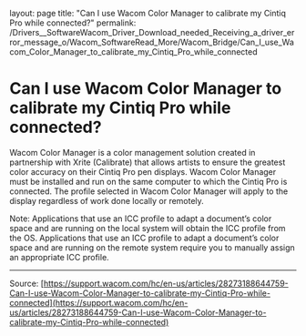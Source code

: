 layout: page
title: "Can I use Wacom Color Manager to calibrate my Cintiq Pro while connected?"
permalink: /Drivers__SoftwareWacom_Driver_Download_needed_Receiving_a_driver_error_message_o/Wacom_SoftwareRead_More/Wacom_Bridge/Can_I_use_Wacom_Color_Manager_to_calibrate_my_Cintiq_Pro_while_connected

# Can I use Wacom Color Manager to calibrate my Cintiq Pro while connected?

Wacom Color Manager is a color management solution created in partnership with Xrite (Calibrate) that allows artists to ensure the greatest color accuracy on their Cintiq Pro pen displays. Wacom Color Manager must be installed and run on the same computer to which the Cintiq Pro is connected. The profile selected in Wacom Color Manager will apply to the display regardless of work done locally or remotely.


Note: Applications that use an ICC profile to adapt a document’s color space and are running on the local system will obtain the ICC profile from the OS. Applications that use an ICC profile to adapt a document’s color space and are running on the remote system require you to manually assign an appropriate ICC profile.

---
Source: [https://support.wacom.com/hc/en-us/articles/28273188644759-Can-I-use-Wacom-Color-Manager-to-calibrate-my-Cintiq-Pro-while-connected](https://support.wacom.com/hc/en-us/articles/28273188644759-Can-I-use-Wacom-Color-Manager-to-calibrate-my-Cintiq-Pro-while-connected)
